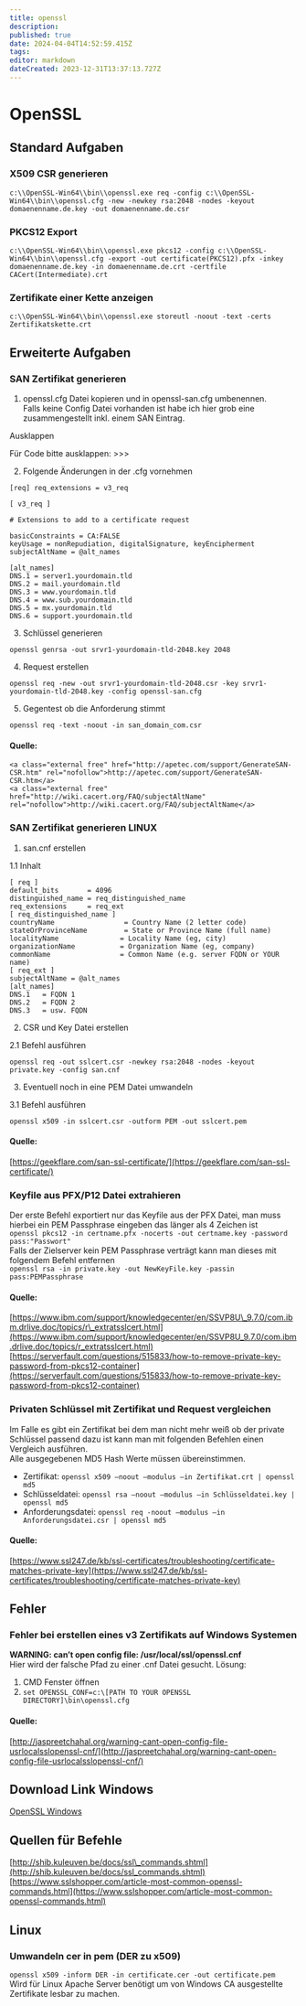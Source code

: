 ```yaml
---
title: openssl
description: 
published: true
date: 2024-04-04T14:52:59.415Z
tags: 
editor: markdown
dateCreated: 2023-12-31T13:37:13.727Z
---
```


# OpenSSL

## Standard Aufgaben

### X509 CSR generieren

`c:\\OpenSSL-Win64\\bin\\openssl.exe req -config c:\\OpenSSL-Win64\\bin\\openssl.cfg -new -newkey rsa:2048 -nodes -keyout domaenenname.de.key -out domaenenname.de.csr`

### PKCS12 Export

`c:\\OpenSSL-Win64\\bin\\openssl.exe pkcs12 -config c:\\OpenSSL-Win64\\bin\\openssl.cfg -export -out certificate(PKCS12).pfx -inkey domaenenname.de.key -in domaenenname.de.crt -certfile CACert(Intermediate).crt`

### Zertifikate einer Kette anzeigen

`c:\\OpenSSL-Win64\\bin\\openssl.exe storeutl -noout -text -certs Zertifikatskette.crt`

## Erweiterte Aufgaben

### SAN Zertifikat generieren

1.  openssl.cfg Datei kopieren und in openssl-san.cfg umbenennen.  
    Falls keine Config Datei vorhanden ist habe ich hier grob eine zusammengestellt inkl. einem SAN Eintrag.

Ausklappen

Für Code bitte ausklappen: >>>

2.  Folgende Änderungen in der .cfg vornehmen

```
[req] req_extensions = v3_req

[ v3_req ]

# Extensions to add to a certificate request

basicConstraints = CA:FALSE
keyUsage = nonRepudiation, digitalSignature, keyEncipherment
subjectAltName = @alt_names

[alt_names]
DNS.1 = server1.yourdomain.tld
DNS.2 = mail.yourdomain.tld
DNS.3 = www.yourdomain.tld
DNS.4 = www.sub.yourdomain.tld
DNS.5 = mx.yourdomain.tld
DNS.6 = support.yourdomain.tld
```

3.  Schlüssel generieren

`openssl genrsa -out srvr1-yourdomain-tld-2048.key 2048`

4.  Request erstellen

`openssl req -new -out srvr1-yourdomain-tld-2048.csr -key srvr1-yourdomain-tld-2048.key -config openssl-san.cfg`

5.  Gegentest ob die Anforderung stimmt

`openssl req -text -noout -in san_domain_com.csr`

#### Quelle:

```
<a class="external free" href="http://apetec.com/support/GenerateSAN-CSR.htm" rel="nofollow">http://apetec.com/support/GenerateSAN-CSR.htm</a>
<a class="external free" href="http://wiki.cacert.org/FAQ/subjectAltName" rel="nofollow">http://wiki.cacert.org/FAQ/subjectAltName</a>
```

### SAN Zertifikat generieren LINUX

1.  san.cnf erstellen

1.1 Inhalt

```
[ req ]
default_bits       = 4096
distinguished_name = req_distinguished_name
req_extensions     = req_ext
[ req_distinguished_name ]
countryName                 = Country Name (2 letter code)
stateOrProvinceName         = State or Province Name (full name)
localityName               = Locality Name (eg, city)
organizationName           = Organization Name (eg, company)
commonName                 = Common Name (e.g. server FQDN or YOUR name)
[ req_ext ]
subjectAltName = @alt_names
[alt_names]
DNS.1   = FQDN 1
DNS.2   = FQDN 2
DNS.3   = usw. FQDN
```

2.  CSR und Key Datei erstellen

2.1 Befehl ausführen

`openssl req -out sslcert.csr -newkey rsa:2048 -nodes -keyout private.key -config san.cnf`

3.  Eventuell noch in eine PEM Datei umwandeln

3.1 Befehl ausführen

`openssl x509 -in sslcert.csr -outform PEM -out sslcert.pem`

#### Quelle:

[https://geekflare.com/san-ssl-certificate/](https://geekflare.com/san-ssl-certificate/)

### Keyfile aus PFX/P12 Datei extrahieren

Der erste Befehl exportiert nur das Keyfile aus der PFX Datei, man muss hierbei ein PEM Passphrase eingeben das länger als 4 Zeichen ist  
`openssl pkcs12 -in certname.pfx -nocerts -out certname.key -password pass:"Passwort"`  
Falls der Zielserver kein PEM Passphrase verträgt kann man dieses mit folgendem Befehl entfernen  
`openssl rsa -in private.key -out NewKeyFile.key -passin pass:PEMPassphrase`

#### Quelle:

[https://www.ibm.com/support/knowledgecenter/en/SSVP8U\_9.7.0/com.ibm.drlive.doc/topics/r\_extratsslcert.html](https://www.ibm.com/support/knowledgecenter/en/SSVP8U_9.7.0/com.ibm.drlive.doc/topics/r_extratsslcert.html)  
[https://serverfault.com/questions/515833/how-to-remove-private-key-password-from-pkcs12-container](https://serverfault.com/questions/515833/how-to-remove-private-key-password-from-pkcs12-container)

### Privaten Schlüssel mit Zertifikat und Request vergleichen

Im Falle es gibt ein Zertifikat bei dem man nicht mehr weiß ob der private Schlüssel passend dazu ist kann man mit folgenden Befehlen einen Vergleich ausführen.  
Alle ausgegebenen MD5 Hash Werte müssen übereinstimmen.

-   Zertifikat: `openssl x509 –noout –modulus –in Zertifikat.crt | openssl md5`
-   Schlüsseldatei: `openssl rsa –noout –modulus –in Schlüsseldatei.key | openssl md5`
-   Anforderungsdatei: `openssl req -noout –modulus –in Anforderungsdatei.csr | openssl md5`

#### Quelle:

[https://www.ssl247.de/kb/ssl-certificates/troubleshooting/certificate-matches-private-key](https://www.ssl247.de/kb/ssl-certificates/troubleshooting/certificate-matches-private-key)

## Fehler

### Fehler bei erstellen eines v3 Zertifikats auf Windows Systemen

**WARNING: can’t open config file: /usr/local/ssl/openssl.cnf**  
Hier wird der falsche Pfad zu einer .cnf Datei gesucht. Lösung:

1.  CMD Fenster öffnen
2.  `set OPENSSL_CONF=c:\[PATH TO YOUR OPENSSL DIRECTORY]\bin\openssl.cfg`

#### Quelle:

[http://jaspreetchahal.org/warning-cant-open-config-file-usrlocalsslopenssl-cnf/](http://jaspreetchahal.org/warning-cant-open-config-file-usrlocalsslopenssl-cnf/)

## Download Link Windows

[OpenSSL Windows](http://slproweb.com/products/Win32OpenSSL.html)

## Quellen für Befehle

[http://shib.kuleuven.be/docs/ssl\_commands.shtml](http://shib.kuleuven.be/docs/ssl_commands.shtml)  
[https://www.sslshopper.com/article-most-common-openssl-commands.html](https://www.sslshopper.com/article-most-common-openssl-commands.html)

## Linux

### Umwandeln cer in pem (DER zu x509)

`openssl x509 -inform DER -in certificate.cer -out certificate.pem`  
Wird für Linux Apache Server benötigt um von Windows CA ausgestellte Zertifikate lesbar zu machen.